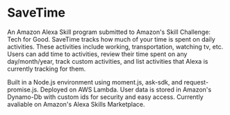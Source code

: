 # SaveTime
An Amazon Alexa Skill program submitted to Amazon's Skill Challenge: Tech for Good.
SaveTime tracks how much of your time is spent on daily activities. 
These activities include working, transportation, watching tv, etc.
Users can add time to activities, review their time spent on any day/month/year, track custom activities, 
and list activities that Alexa is currently tracking for them.

Built in a Node.js environment using moment.js, ask-sdk, and request-promise.js. 
Deployed on AWS Lambda.
User data is stored in Amazon's Dynamo-Db with custom ids for security and easy access.
Currently avaliable on Amazon's Alexa Skills Marketplace.

